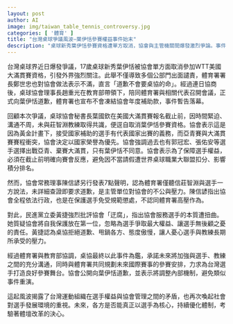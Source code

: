 ```yaml
---
layout: post
author: AI
image: img/taiwan_table_tennis_controversy.jpg
categories: [ '體育' ]
title: "台灣桌球爭議風波—葉伊恬參賽權益事件始末"
description: "桌球新秀葉伊恬參賽資格遭單方取消，協會與主管機關間爆發激烈爭論。事件揭露國家體育組織在選手權益與管理制度上的矛盾，協會最終公開道歉並承諾改進，外界聚焦選手發展環境與體制優化的未來挑戰。"
---
```

台灣桌球界近日爆發爭議，17歲桌球新秀葉伊恬被協會單方面取消參加WTT美國大滿貫賽資格，引發外界強烈關注。此舉不僅導致多個公部門出面譴責，體育署署長鄭世忠也對協會做法表示不滿，直言「道歉不會要桌協的命」。經過連日協商後，桌球協會理事長趙重光在教育部帶領下，陪同體育署與相關代表召開會議，正式向葉伊恬道歉，體育署也宣布不會凍結協會年度補助款，事件暫告落幕。

回顧本次爭議，桌球協會秘書長葉國欽在美國大滿貫賽報名截止前，因時間緊迫、溝通不周，未與莊智淵教練取得共識，便逕自取消葉伊恬參賽資格。協會表示這是因為黃金計畫下，接受國家補助的選手有代表國家出賽的義務，而亞青賽與大滿貫賽賽程衝突，協會決定以國家榮譽為優先。協會強調過去也有郭冠宏、張佑安等選手選擇出戰亞青、棄賽大滿貫，只有葉伊恬不同意。協會表示為了保障選手權益，必須在截止前明確向賽會反應，避免因不當請假遭世界桌球職業大聯盟扣分、影響積分排名。

然而，協會常務理事陳信諺另行發表7點聲明，認為體育署僅聽信莊智淵與選手一方說法，未詳細查證即要求道歉，是主管單位對協會的不公與壓力。陳信諺指出協會全程依法行政，也是在保護選手免受規範懲處，不認同體育署高壓作為。

對此，民進黨立委黃捷強烈批評協會「迂腐」，指出協會服務選手的本質遭扭曲。她質疑協會將自我保護放在第一位，忽略為選手爭取最大權益、讓選手無後顧之憂的責任。黃捷認為桌協拒絕道歉、甩鍋各方、態度傲慢，讓人憂心選手與教練長期所承受的壓力。

經過體育署與教育部協調，桌協最終以此事件為鑑，承諾未來將加強與選手、教練之間的充分溝通，同時與體育署共同規劃未來國際賽事的參賽安排，力求為台灣選手打造良好參賽舞台。協會公開向葉伊恬道歉，並表示將調整內部機制，避免類似事件重演。

這起風波揭露了台灣運動組織在選手權益與協會管理之間的矛盾，也再次喚起社會對選手發展環境的重視。未來，各方是否能真正以選手為核心，持續優化體制，考驗著體壇改革的決心。